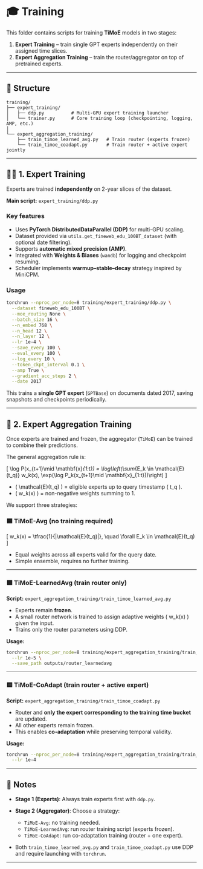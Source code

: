 # 🎓 Training

This folder contains scripts for training **TiMoE** models in two stages:

1. **Expert Training** – train single GPT experts independently on their assigned time slices.
2. **Expert Aggregation Training** – train the router/aggregator on top of pretrained experts.

---

## 📂 Structure

```
training/
├── expert_training/
│   ├── ddp.py          # Multi-GPU expert training launcher
│   └── trainer.py      # Core training loop (checkpointing, logging, AMP, etc.)
│
└── expert_aggregation_training/
    ├── train_timoe_learned_avg.py   # Train router (experts frozen)
    └── train_timoe_coadapt.py       # Train router + active expert jointly
```

---

## 🧑‍🏫 1. Expert Training

Experts are trained **independently** on 2-year slices of the dataset.

**Main script:** `expert_training/ddp.py`

### Key features
- Uses **PyTorch DistributedDataParallel (DDP)** for multi-GPU scaling.
- Dataset provided via `utils.get_fineweb_edu_100BT_dataset` (with optional date filtering).
- Supports **automatic mixed precision (AMP)**.
- Integrated with **Weights & Biases** (`wandb`) for logging and checkpoint resuming.
- Scheduler implements **warmup–stable–decay** strategy inspired by MiniCPM.

### Usage
```bash
torchrun --nproc_per_node=8 training/expert_training/ddp.py \
  --dataset fineweb_edu_100BT \
  --moe_routing None \
  --batch_size 16 \
  --n_embed 768 \
  --n_head 12 \
  --n_layer 12 \
  --lr 1e-4 \
  --save_every 100 \
  --eval_every 100 \
  --log_every 10 \
  --token_ckpt_interval 0.1 \
  --amp True \
  --gradient_acc_steps 2 \
  --date 2017
```

This trains a **single GPT expert** (`GPTBase`) on documents dated 2017, saving snapshots and checkpoints periodically.

---

## 🔗 2. Expert Aggregation Training

Once experts are trained and frozen, the aggregator (`TiMoE`) can be trained to combine their predictions.

The general aggregation rule is:

\[
\log P(x_{t+1}\mid \mathbf{x}_{1:t}) =
\log\left(\sum_{E_k \in \mathcal{E}(t_q)} w_k(x)\,
  \exp(\log P_k(x_{t+1}\mid \mathbf{x}_{1:t}))\right)
\]

- \( \mathcal{E}(t_q) \) = eligible experts up to query timestamp \( t_q \).  
- \( w_k(x) \) = non-negative weights summing to 1.  

We support three strategies:

### 🟦 TiMoE-Avg (no training required)
\[
w_k(x) = \tfrac{1}{|\mathcal{E}(t_q)|}, \quad \forall E_k \in \mathcal{E}(t_q)
\]

- Equal weights across all experts valid for the query date.
- Simple ensemble, requires no further training.

---

### 🟩 TiMoE-LearnedAvg (train router only)

**Script:** `expert_aggregation_training/train_timoe_learned_avg.py`

- Experts remain **frozen**.
- A small router network is trained to assign adaptive weights \( w_k(x) \) given the input.
- Trains only the router parameters using DDP.

**Usage:**
```bash
torchrun --nproc_per_node=8 training/expert_aggregation_training/train_timoe_learned_avg.py \
  --lr 1e-5 \
  --save_path outputs/router_learnedavg
```

---

### 🟨 TiMoE-CoAdapt (train router + active expert)

**Script:** `expert_aggregation_training/train_timoe_coadapt.py`

- Router and **only the expert corresponding to the training time bucket** are updated.
- All other experts remain frozen.
- This enables **co-adaptation** while preserving temporal validity.

**Usage:**
```bash
torchrun --nproc_per_node=8 training/expert_aggregation_training/train_timoe_coadapt.py \
  --lr 1e-4
```

---

## 📝 Notes

- **Stage 1 (Experts)**: Always train experts first with `ddp.py`.  
- **Stage 2 (Aggregator)**: Choose a strategy:
  - `TiMoE-Avg`: no training needed.
  - `TiMoE-LearnedAvg`: run router training script (experts frozen).
  - `TiMoE-CoAdapt`: run co-adaptation training (router + one expert).  

- Both `train_timoe_learned_avg.py` and `train_timoe_coadapt.py` use DDP and require launching with `torchrun`.

---
